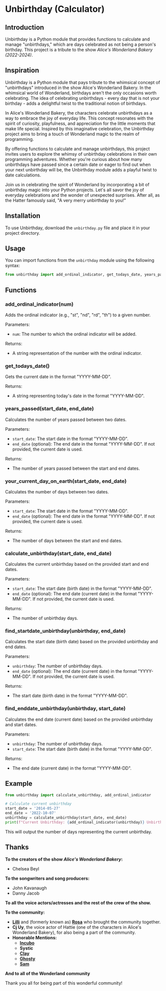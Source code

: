 # Unbirthday (Calculator)

## Introduction

Unbirthday is a Python module that provides functions to calculate and manage "unbirthdays," which are days celebrated as not being a person's birthday. This project is a tribute to the show *Alice's Wonderland Bakery (2022-2024)*.

## Inspiration

Unbirthday is a Python module that pays tribute to the whimsical concept of "unbirthdays" introduced in the show Alice's Wonderland Bakery. In the whimsical world of Wonderland, birthdays aren't the only occasions worth celebrating. The idea of celebrating unbirthdays - every day that is not your birthday - adds a delightful twist to the traditional notion of birthdays.

In Alice's Wonderland Bakery, the characters celebrate unbirthdays as a way to embrace the joy of everyday life. This concept resonates with the spirit of curiosity, playfulness, and appreciation for the little moments that make life special. Inspired by this imaginative celebration, the Unbirthday project aims to bring a touch of Wonderland magic to the realm of programming.

By offering functions to calculate and manage unbirthdays, this project invites users to explore the whimsy of unbirthday celebrations in their own programming adventures. Whether you're curious about how many unbirthdays have passed since a certain date or eager to find out when your next unbirthday will be, the Unbirthday module adds a playful twist to date calculations.

Join us in celebrating the spirit of Wonderland by incorporating a bit of unbirthday magic into your Python projects. Let's all savor the joy of everyday celebrations and the wonder of unexpected surprises. After all, as the Hatter famously said, "A very merry unbirthday to you!"

## Installation

To use Unbirthday, download the `unbirthday.py` file and place it in your project directory.

## Usage

You can import functions from the `unbirthday` module using the following syntax:

```python
from unbirthday import add_ordinal_indicator, get_todays_date, years_passed, your_current_day_on_earth, calculate_unbirthday, find_startdate_unbirthday, find_enddate_unbirthday
```

## Functions

### add_ordinal_indicator(num)

Adds the ordinal indicator (e.g., "st", "nd", "rd", "th") to a given number.

Parameters:
- `num`: The number to which the ordinal indicator will be added.

Returns:
- A string representation of the number with the ordinal indicator.

### get_todays_date()

Gets the current date in the format "YYYY-MM-DD".

Returns:
- A string representing today's date in the format "YYYY-MM-DD".

### years_passed(start_date, end_date)

Calculates the number of years passed between two dates.

Parameters:
- `start_date`: The start date in the format "YYYY-MM-DD".
- `end_date` (optional): The end date in the format "YYYY-MM-DD". If not provided, the current date is used.

Returns:
- The number of years passed between the start and end dates.

### your_current_day_on_earth(start_date, end_date)

Calculates the number of days between two dates.

Parameters:
- `start_date`: The start date in the format "YYYY-MM-DD".
- `end_date` (optional): The end date in the format "YYYY-MM-DD". If not provided, the current date is used.

Returns:
- The number of days between the start and end dates.

### calculate_unbirthday(start_date, end_date)

Calculates the current unbirthday based on the provided start and end dates.

Parameters:
- `start_date`: The start date (birth date) in the format "YYYY-MM-DD".
- `end_date` (optional): The end date (current date) in the format "YYYY-MM-DD". If not provided, the current date is used.

Returns:
- The number of unbirthday days.

### find_startdate_unbirthday(unbirthday, end_date)

Calculates the start date (birth date) based on the provided unbirthday and end dates.

Parameters:
- `unbirthday`: The number of unbirthday days.
- `end_date` (optional): The end date (current date) in the format "YYYY-MM-DD". If not provided, the current date is used.

Returns:
- The start date (birth date) in the format "YYYY-MM-DD".

### find_enddate_unbirthday(unbirthday, start_date)

Calculates the end date (current date) based on the provided unbirthday and start dates.

Parameters:
- `unbirthday`: The number of unbirthday days.
- `start_date`: The start date (birth date) in the format "YYYY-MM-DD".

Returns:
- The end date (current date) in the format "YYYY-MM-DD".

## Example

```python
from unbirthday import calculate_unbirthday, add_ordinal_indicator

# Calculate current unbirthday
start_date = '2014-05-27'
end_date = '2022-10-07'
unbirthday = calculate_unbirthday(start_date, end_date)
print(f"Current Unbirthday: {add_ordinal_indicator(unbirthday)} Unbirthday")
```

This will output the number of days representing the current unbirthday.

## Thanks

**To the creators of the show *Alice's Wonderland Bakery*:**
- Chelsea Beyl

**To the songwriters and song producers:**
- John Kavanaugh
- Danny Jacob

**To all the voice actors/actresses and the rest of the crew of the show.**

**To the community:**
- [**Lilli**](https://www.youtube.com/@LillisWonderland) and (formerly known as)  [**Rosa**](https://www.youtube.com/@notjennaortega_090) who brought the community together.
- **Cj Uy**, the voice actor of Hattie (one of the characters in Alice's Wonderland Bakery), for also being a part of the community.
- **Honorable Mentions:**
  - [**Incubo**](https://github.com/OfficialIncubo)
  - **Systic**
  - [**Clay**](https://www.youtube.com/@DaClayCrew)
  - [**Ghosty**](https://discord.com/users/1056973970534051840)
  - [**Sam**](https://www.youtube.com/@ENHAPPIFY)

**And to all of the Wonderland community**

Thank you all for being part of this wonderful community!